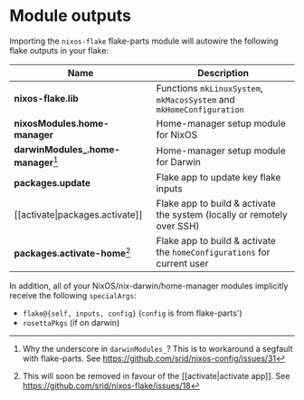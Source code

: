 # Module outputs

Importing the `nixos-flake` flake-parts module will autowire the following flake outputs in your flake:

| Name                         | Description                                    |
| ---------------------------- | ---------------------------------------------- |
| **nixos-flake.lib**             | Functions `mkLinuxSystem`, `mkMacosSystem` and `mkHomeConfiguration` |
| **nixosModules.home-manager**  | Home-manager setup module for NixOS            |
| **darwinModules_.home-manager**[^und] | Home-manager setup module for Darwin           |
| **packages.update**            | Flake app to update key flake inputs            |
| [[activate\|packages.activate]]          | Flake app to build & activate the system (locally or remotely over SSH)       |
| **packages.activate-home**[^home]          | Flake app to build & activate the `homeConfigurations` for current user       |

In addition, all of your NixOS/nix-darwin/home-manager modules implicitly receive the following `specialArgs`:

- `flake@{self, inputs, config}` (`config` is from flake-parts')
- `rosettaPkgs` (if on darwin)


[^home]: This will soon be removed in favour of the [[activate|activate app]]. See https://github.com/srid/nixos-flake/issues/18

[^und]: Why the underscore in `darwinModules_`? This is to workaround a segfault with flake-parts. See https://github.com/srid/nixos-config/issues/31